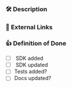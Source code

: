 <!-- Remember to include an entry in the .changelog directory for this PR! More info can be found in the README. -->

### :hammer_and_wrench: Description

<!-- What code changed, and why? If an existing service SDK was updated, what functionality was added? If a new 
version of a service SDK was added, what are the key new features or breaking changes? -->

### :link: External Links

<!-- Include any links here that might be helpful for people reviewing your PR. If there are none, feel free to delete this section. -->

### :+1: Definition of Done

<!-- Use these as guides or delete them and add your own. -->

- [ ] <service> SDK added
- [ ] <service> SDK updated
- [ ] Tests added?
- [ ] Docs updated?